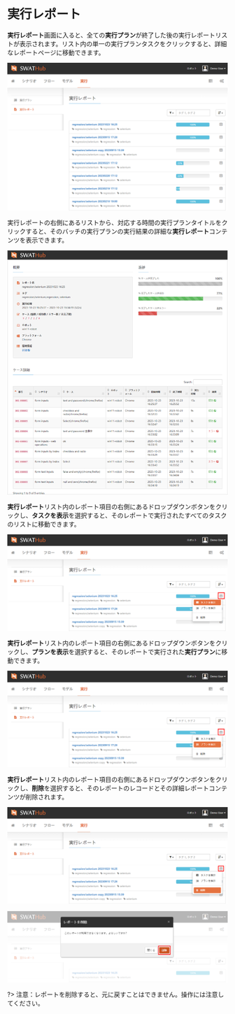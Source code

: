実行レポート
===

**実行レポート**画面に入ると、全ての**実行プラン**が終了した後の実行レポートリストが表示されます。リスト内の単一の実行プランタスクをクリックすると、詳細なレポートページに移動できます。

![図1 実行レポート](../assets/img/manual-report-01.png)

実行レポートの右側にあるリストから、対応する時間の実行プランタイトルをクリックすると、そのバッチの実行プランの実行結果の詳細な**実行レポート**コンテンツを表示できます。

![図2 関連レポート2](../assets/img/manual-report-02.png)

**実行レポート**リスト内のレポート項目の右側にあるドロップダウンボタンをクリックし、**タスクを表示**を選択すると、そのレポートで実行されたすべてのタスクのリストに移動できます。

![図3 関連タスク](../assets/img/manual-report-03.png)

**実行レポート**リスト内のレポート項目の右側にあるドロップダウンボタンをクリックし、**プランを表示**を選択すると、そのレポートで実行された**実行プラン**に移動できます。

![図4 関連プラン](../assets/img/manual-report-04.png)

**実行レポート**リスト内のレポート項目の右側にあるドロップダウンボタンをクリックし、**削除**を選択すると、そのレポートのレコードとその詳細レポートコンテンツが削除されます。

![図5 レポートの削除](../assets/img/manual-report-05.png)

![図6 レポートの削除2](../assets/img/manual-report-06.png)

?> 注意：レポートを削除すると、元に戻すことはできません。操作には注意してください。